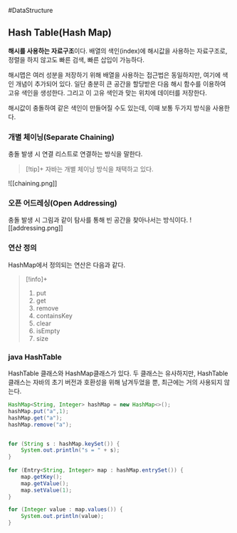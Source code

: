 #DataStructure 
## Hash Table(Hash Map)
**해시를 사용하는 자료구조**이다.
배열의 색인(index)에 해시값을 사용하는 자료구조로, 정렬을 하지 않고도 빠른 검색, 빠른 삽입이 가능하다.

해시맵은 여러 성분을 저장하기 위해 배열을 사용하는 접근법은 동일하지만, 여기에 색인 개념이 추가되어 있다. 일단 충분히 큰 공간을 할당받은 다음 해시 함수를 이용하여 고유 색인을 생성한다. 그리고 이 고유 색인과 맞는 위치에 데이터를 저장한다.

해시값이 충돌하여 같은 색인이 만들어질 수도 있는데, 이때 보통 두가지 방식을 사용한다.
### 개별 체이닝(Separate Chaining)
충돌 발생 시 연결 리스트로 연결하는 방식을 말한다.

> [!tip]+ 
> 자바는 개별 체이닝 방식을 채택하고 있다.

![[chaining.png]]
### 오픈 어드레싱(Open Addressing)
충돌 발생 시 그림과 같이 탐사를 통해 빈 공간을 찾아나서는 방식이다.
![[addressing.png]]

### 연산 정의
HashMap에서 정의되는 연산은 다음과 같다.

> [!info]+ 
> 1. put
> 2. get
> 3. remove
> 4. containsKey
> 5. clear
> 6. isEmpty
> 7. size

### java HashTable
HashTable 클래스와 HashMap클래스가 있다. 두 클래스는 유사하지만, HashTable클래스는 자바의 초기 버전과 호환성을 위해 남겨두었을 뿐, 최근에는 거의 사용되지 않는다.

```java
HashMap<String, Integer> hashMap = new HashMap<>();  
hashMap.put("a",1);  
hashMap.get("a");
hashMap.remove("a");


for (String s : hashMap.keySet()) {  
    System.out.println("s = " + s);  
}  
  
for (Entry<String, Integer> map : hashMap.entrySet()) {  
    map.getKey();  
    map.getValue();
    map.setValue(1);
}

for (Integer value : map.values()) {  
    System.out.println(value);  
}
```
